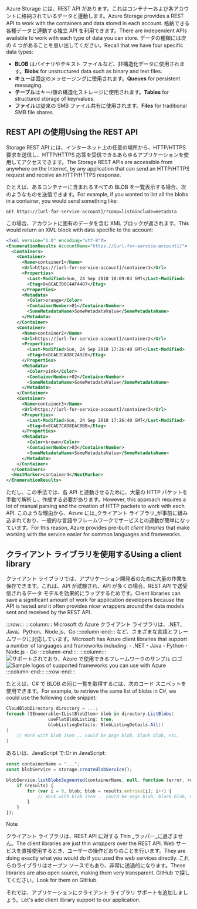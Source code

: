 <span data-ttu-id="49bc4-101">Azure Storage には、REST API があります。これはコンテナーおよび各アカウントに格納されているデータと連動します。</span><span class="sxs-lookup"><span data-stu-id="49bc4-101">Azure Storage provides a REST API to work with the containers and data stored in each account.</span></span> <span data-ttu-id="49bc4-102">格納できる各種データと連動する独立 API を利用できます。</span><span class="sxs-lookup"><span data-stu-id="49bc4-102">There are independent APIs available to work with each type of data you can store.</span></span> <span data-ttu-id="49bc4-103">データの種類には次の 4 つがあることを思い出してください。</span><span class="sxs-lookup"><span data-stu-id="49bc4-103">Recall that we have four specific data types:</span></span>

- <span data-ttu-id="49bc4-104">**BLOB** はバイナリやテキスト ファイルなど、非構造化データに使用されます。</span><span class="sxs-lookup"><span data-stu-id="49bc4-104">**Blobs** for unstructured data such as binary and text files.</span></span>
- <span data-ttu-id="49bc4-105">**キュー**は固定のメッセージングに使用されます。</span><span class="sxs-lookup"><span data-stu-id="49bc4-105">**Queues** for persistent messaging.</span></span>
- <span data-ttu-id="49bc4-106">**テーブル**はキー/値の構造化ストレージに使用されます。</span><span class="sxs-lookup"><span data-stu-id="49bc4-106">**Tables** for structured storage of key/values.</span></span>
- <span data-ttu-id="49bc4-107">**ファイル**は従来の SMB ファイル共有に使用されます。</span><span class="sxs-lookup"><span data-stu-id="49bc4-107">**Files** for traditional SMB file shares.</span></span>

## <a name="using-the-rest-api"></a><span data-ttu-id="49bc4-108">REST API の使用</span><span class="sxs-lookup"><span data-stu-id="49bc4-108">Using the REST API</span></span>

<span data-ttu-id="49bc4-109">Storage REST API には、インターネット上の任意の場所から、HTTP/HTTPS 要求を送信し、HTTP/HTTPS 応答を受信できるあらゆるアプリケーションを使用してアクセスできます。</span><span class="sxs-lookup"><span data-stu-id="49bc4-109">The Storage REST APIs are accessible from anywhere on the Internet, by any application that can send an HTTP/HTTPS request and receive an HTTP/HTTPS response.</span></span>

<span data-ttu-id="49bc4-110">たとえば、あるコンテナーに含まれるすべての BLOB を一覧表示する場合、次のようなものを送信できます。</span><span class="sxs-lookup"><span data-stu-id="49bc4-110">For example, if you wanted to list all the blobs in a container, you would send something like:</span></span>

```http
GET https://[url-for-service-account]/?comp=list&include=metadata
```

<span data-ttu-id="49bc4-111">この場合、アカウントに固有のデータを含む XML ブロックが返されます。</span><span class="sxs-lookup"><span data-stu-id="49bc4-111">This would return an XML block with data specific to the account:</span></span>

```xml
<?xml version="1.0" encoding="utf-8"?>  
<EnumerationResults AccountName="https://[url-for-service-account]/">  
  <Containers>  
    <Container>  
      <Name>container1</Name>  
      <Url>https://[url-for-service-account]/container1</Url>  
      <Properties>  
        <Last-Modified>Sun, 24 Sep 2018 18:09:03 GMT</Last-Modified>  
        <Etag>0x8CAE7D0C4AF4487</Etag>  
      </Properties>  
      <Metadata>  
        <Color>orange</Color>  
        <ContainerNumber>01</ContainerNumber>  
        <SomeMetadataName>SomeMetadataValue</SomeMetadataName>  
      </Metadata>  
    </Container>  
    <Container>  
      <Name>container2</Name>  
      <Url>https://[url-for-service-account]/container2</Url>  
      <Properties>  
        <Last-Modified>Sun, 24 Sep 2018 17:26:40 GMT</Last-Modified>  
        <Etag>0x8CAE7CAD8C24928</Etag>  
      </Properties>  
      <Metadata>  
        <Color>pink</Color>  
        <ContainerNumber>02</ContainerNumber>  
        <SomeMetadataName>SomeMetadataValue</SomeMetadataName>  
      </Metadata>  
    </Container>  
    <Container>  
      <Name>container3</Name>  
      <Url>https://[url-for-service-account]/container3</Url>  
      <Properties>  
        <Last-Modified>Sun, 24 Sep 2018 17:26:40 GMT</Last-Modified>  
        <Etag>0x8CAE7CAD8EAC0BB</Etag>  
      </Properties>  
      <Metadata>  
        <Color>brown</Color>  
        <ContainerNumber>03</ContainerNumber>  
        <SomeMetadataName>SomeMetadataValue</SomeMetadataName>  
      </Metadata>  
    </Container>  
  </Containers>  
  <NextMarker>container4</NextMarker>  
</EnumerationResults>  
```

<span data-ttu-id="49bc4-112">ただし、この手法では、各 API と連動させるために、大量の HTTP パケットを手動で解析し、作成する必要があります。</span><span class="sxs-lookup"><span data-stu-id="49bc4-112">However, this approach requires a lot of manual parsing and the creation of HTTP packets to work with each API.</span></span> <span data-ttu-id="49bc4-113">このような理由から、Azure には_クライアント ライブラリ_が事前に組み込まれており、一般的な言語やフレームワークでサービスとの連動が簡単になっています。</span><span class="sxs-lookup"><span data-stu-id="49bc4-113">For this reason, Azure provides pre-built _client libraries_ that make working with the service easier for common languages and frameworks.</span></span>

## <a name="using-a-client-library"></a><span data-ttu-id="49bc4-114">クライアント ライブラリを使用する</span><span class="sxs-lookup"><span data-stu-id="49bc4-114">Using a client library</span></span>

<span data-ttu-id="49bc4-115">クライアント ライブラリでは、アプリケーション開発者のために大量の作業を保存できます。これは、API が試験され、API が多くの場合、REST API で送受信されるデータ モデルを効果的にラップするためです。</span><span class="sxs-lookup"><span data-stu-id="49bc4-115">Client libraries can save a significant amount of work for application developers because the API is tested and it often provides nicer wrappers around the data models sent and received by the REST API.</span></span>

:::row:::
    :::column:::
        <span data-ttu-id="49bc4-116">Microsoft の Azure クライアント ライブラリは、.NET、Java、Python、Node.js、Go :::column-end::: など、さまざまな言語とフレームワークに対応しています。</span><span class="sxs-lookup"><span data-stu-id="49bc4-116">Microsoft has Azure client libraries that support a number of languages and frameworks including: - .NET - Java - Python - Node.js - Go :::column-end::::</span></span> :::column:::
        <br> <span data-ttu-id="49bc4-117">![サポートされており、Azure で使用できるフレームワークのサンプル ロゴ](../media/4-common-tools.png)</span><span class="sxs-lookup"><span data-stu-id="49bc4-117">![Sample logos of supported frameworks you can use with Azure](../media/4-common-tools.png)</span></span> 
    :::column-end:::
:::row-end:::

<span data-ttu-id="49bc4-118">たとえば、C# で BLOB の同じ一覧を取得するには、次のコード スニペットを使用できます。</span><span class="sxs-lookup"><span data-stu-id="49bc4-118">For example, to retrieve the same list of blobs in C#, we could use the following code snippet:</span></span>

```csharp
CloudBlobDirectory directory = ...;
foreach (IEnumerable<IListBlobItem> blob in directory.ListBlobs(
                useFlatBlobListing: true,
                blobListingDetails: BlobListingDetails.All))
{
    // Work with blob item .. could be page blob, block blob, etc.
}
```

<span data-ttu-id="49bc4-119">あるいは、JavaScript で:</span><span class="sxs-lookup"><span data-stu-id="49bc4-119">Or in JavaScript:</span></span>

```javascript
const containerName = "...";
const blobService = storage.createBlobService();

blobService.listBlobsSegmented(containerName, null, function (error, results) {
    if (results) {
        for (var i = 0, blob; blob = results.entries[i]; i++) {
            // Work with blob item .. could be page blob, block blob, etc.
        }
    }
});
```

> [!NOTE]
> <span data-ttu-id="49bc4-120">クライアント ライブラリは、REST API に対する Thin _ラッパー_に過ぎません。</span><span class="sxs-lookup"><span data-stu-id="49bc4-120">The client libraries are just thin _wrappers_ over the REST API.</span></span> <span data-ttu-id="49bc4-121">Web サービスを直接使用するとき、ユーザーの操作どおりのことを行います。</span><span class="sxs-lookup"><span data-stu-id="49bc4-121">They are doing exactly what you would do if you used the web services directly.</span></span> <span data-ttu-id="49bc4-122">これらのライブラリはオープン ソースでもあり、非常に透過的になります。</span><span class="sxs-lookup"><span data-stu-id="49bc4-122">These libraries are also open source, making them very transparent.</span></span> <span data-ttu-id="49bc4-123">GitHub で探してください。</span><span class="sxs-lookup"><span data-stu-id="49bc4-123">Look for them on GitHub.</span></span>

<span data-ttu-id="49bc4-124">それでは、アプリケーションにクライアント ライブラリ サポートを追加しましょう。</span><span class="sxs-lookup"><span data-stu-id="49bc4-124">Let's add client library support to our application.</span></span>